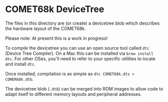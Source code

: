 # COMET68k DeviceTree
The files in this directory are (or create) a devicetree blob which describes the hardware layout of the COMET68k.

Please note: At present this is a work in progress!

To compile the devicetree you can use an open source tool called `dtc` (Device Tree Compiler). On a Mac this can be installed via `brew install dtc`. For other OSes, you'll need to refer to your specific utilities to locate and install `dtc`.

Once installed, compilation is as simple as `dtc COMET68k.dts > COMER68k.dtb`.

The devicetree blob (`.dtb`) can be merged into ROM images to allow code to adapt itself to different memory layouts and peripheral addresses.

